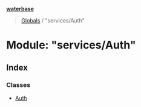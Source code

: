 **[waterbase](../README.md)**

> [Globals](../globals.md) / "services/Auth"

# Module: "services/Auth"

## Index

### Classes

- [Auth](../classes/_services_auth_.auth.md)
